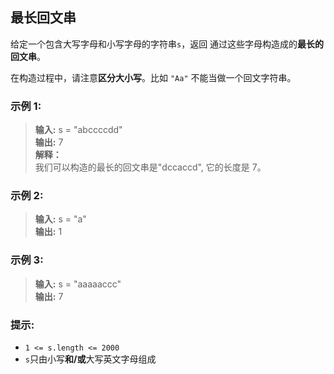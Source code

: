 ## 最长回文串

给定一个包含大写字母和小写字母的字符串`s`，返回 通过这些字母构造成的**最长的回文串**。

在构造过程中，请注意**区分大小写**。比如 `"Aa"` 不能当做一个回文字符串。

### 示例 1:

> **输入:** s = "abccccdd"  
> **输出:** 7  
> **解释：**  
> 我们可以构造的最长的回文串是"dccaccd", 它的长度是 7。

### 示例 2:

> **输入:** s = "a"    
> **输出:** 1

### 示例 3:

> **输入:** s = "aaaaaccc"  
> **输出:** 7

### 提示:

* <code>1 <= s.length <= 2000</code>
* `s`只由小写**和/或**大写英文字母组成